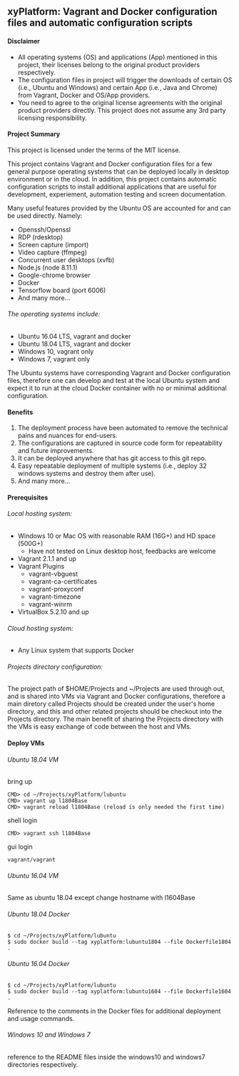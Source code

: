 ## xyPlatform: Vagrant and Docker configuration files and automatic configuration scripts

#### Disclaimer
* All operating systems (OS) and applications (App) mentioned in this project, their licenses belong to the original product providers respectively.
* The configuration files in project will trigger the downloads of certain OS (i.e., Ubuntu and Windows) and certain App (i.e., Java and Chrome) from Vagrant, Docker and OS/App providers.
* You need to agree to the original license agreements with the original product providers directly. This project does not assume any 3rd party licensing responsibility.

#### Project Summary
This project is licensed under the terms of the MIT license.

This project contains Vagrant and Docker configuration files for a few general purpose operating systems that can be deployed locally in desktop environment or in the cloud. In addition, this project contains automatic configuration scripts to install additional applications that are useful for development, experiement, automation testing and screen documentation.

Many useful features provided by the Ubuntu OS are accounted for and can be used directly. Namely:
* Openssh/Openssl
* RDP (rdesktop)
* Screen capture (import)
* Video capture (ffmpeg)
* Concurrent user desktops (xvfb)
* Node.js (node 8.11.1)
* Google-chrome browser
* Docker
* Tensorflow board (port 6006)
* And many more...

###### The operating systems include:
* Ubuntu 16.04 LTS, vagrant and docker
* Ubuntu 18.04 LTS, vagrant and docker
* Windows 10, vagrant only
* Windows 7, vagrant only

The Ubuntu systems have corresponding Vagrant and Docker configuration files, therefore one can develop and test at the local Ubuntu system and expect it to run at the cloud Docker container with no or minimal additional configuration.

#### Benefits
1. The deployment process have been automated to remove the technical pains and nuances for end-users.
2. The configurations are captured in source code form for repeatability and future improvements.
3. It can be deployed anywhere that has git access to this git repo.
4. Easy repeatable deployment of multiple systems (i.e., deploy 32 windows systems and destroy them after use).
5. And many more...

#### Prerequisites

###### Local hosting system:
* Windows 10 or Mac OS with reasonable RAM (16G+) and HD space (500G+)
    - Have not tested on Linux desktop host, feedbacks are welcome
* Vagrant 2.1.1 and up
* Vagrant Plugins
    * vagrant-vbguest
    * vagrant-ca-certificates
    * vagrant-proxyconf
    * vagrant-timezone
    * vagrant-winrm
* VirtualBox 5.2.10 and up

###### Cloud hosting system:
* Any Linux system that supports Docker

###### Projects directory configuration:
The project path of $HOME/Projects and ~/Projects are used through out, and is shared into VMs via Vagrant and Docker configurations, therefore a main diretory called Projects should be created under the user's home directory, and this and other related projects should be checkout into the Projects directory. The main benefit of sharing the Projects directory with the VMs is easy exchange of code between the host and VMs.

#### Deploy VMs

###### Ubuntu 18.04 VM
bring up
```
CMD> cd ~/Projects/xyPlatform/lubuntu
CMD> vagrant up l1804Base
CMD> vagrant reload l1804Base (reload is only needed the first time)
```
shell login
```
CMD> vagrant ssh l1804Base
```
gui login
```
vagrant/vagrant
```

###### Ubuntu 16.04 VM
Same as ubuntu 18.04 except change hostname with l1604Base

###### Ubuntu 18.04 Docker
```
$ cd ~/Projects/xyPlatform/lubuntu
$ sudo docker build --tag xyplatform:lubuntu1804 --file Dockerfile1804 .
```

###### Ubuntu 16.04 Docker
```
$ cd ~/Projects/xyPlatform/lubuntu
$ sudo docker build --tag xyplatform:lubuntu1604 --file Dockerfile1604 .
```

Reference to the comments in the Docker files for additional deployment and usage commands.

###### Windows 10 and Windows 7
reference to the README files inside the windows10 and windows7 directories respectively.


